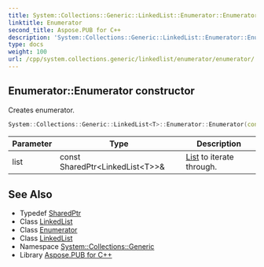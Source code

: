 ```yaml
---
title: System::Collections::Generic::LinkedList::Enumerator::Enumerator constructor
linktitle: Enumerator
second_title: Aspose.PUB for C++
description: 'System::Collections::Generic::LinkedList::Enumerator::Enumerator constructor. Creates enumerator in C++.'
type: docs
weight: 100
url: /cpp/system.collections.generic/linkedlist/enumerator/enumerator/
---
```

## Enumerator::Enumerator constructor


Creates enumerator.

```cpp
System::Collections::Generic::LinkedList<T>::Enumerator::Enumerator(const SharedPtr<LinkedList<T>> &list)
```


| Parameter | Type | Description |
| --- | --- | --- |
| list | const SharedPtr\<LinkedList\<T\>\>\& | [List](../../../list/) to iterate through. |

## See Also

* Typedef [SharedPtr](../../../../system/sharedptr/)
* Class [LinkedList](../../)
* Class [Enumerator](../)
* Class [LinkedList](../../)
* Namespace [System::Collections::Generic](../../../)
* Library [Aspose.PUB for C++](../../../../)
